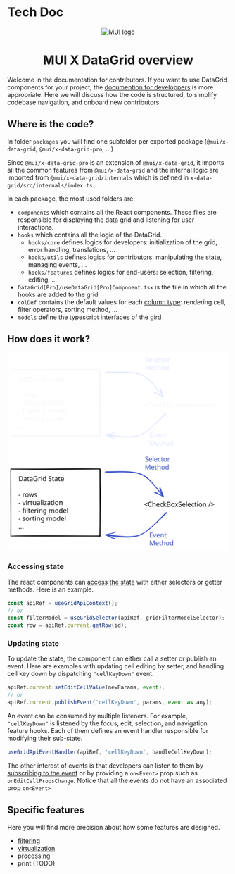 # Tech Doc

<p align="center">
  <a href="https://mui.com/" rel="noopener" target="_blank"><img width="150" src="https://mui.com/static/logo.svg" alt="MUI logo"></a>
</p>

<h1 align="center">MUI X DataGrid overview</h1>

Welcome in the documentation for contributors. If you want to use DataGrid components for your project, the [documention for developpers](https://mui.com/x/react-data-grid/getting-started/) is more appropriate.
Here we will discuss how the code is structured, to simplify codebase navigation, and onboard new contributors.

## Where is the code?

In folder `packages` you will find one subfolder per exported package (`@mui/x-data-grid`, `@mui/x-data-grid-pro`, ...)

Since `@mui/x-data-grid-pro` is an extension of `@mui/x-data-grid`, it imports all the common features from `@mui/x-data-grid` and the internal logic are imported from `@mui/x-data-grid/internals` which is defined in `x-data-grid/src/internals/index.ts`.

In each package, the most used folders are:

- `components` which contains all the React components. These files are responsible for displaying the data grid and listening for user interactions.
- `hooks` which contains all the logic of the DataGrid.
  - `hooks/core` defines logics for developers: initialization of the grid, error handling, translations, ...
  - `hooks/utils` defines logics for contributors: manipulating the state, managing events, ...
  - `hooks/features` defines logics for end-users: selection, filtering, editing, ...
- `DataGrid[Pro]/useDataGrid[Pro]Component.tsx` is the file in which all the hooks are added to the grid
- `colDef` contains the default values for each [column type](https://mui.com/x/react-data-grid/column-definition/#column-types): rendering cell, filter operators, sorting method, ...
- `models` define the typescript interfaces of the gird

## How does it work?

![Workflow Scheme](./img/overviewSchemDark.svg#gh-dark-mode-only)
![Workflow Scheme](./img/overviewSchemLight.svg#gh-light-mode-only)

### Accessing state

The react components can [access the state](https://mui.com/x/react-data-grid/state/#access-the-state) with either selectors or getter methods.
Here is an example.

```js
const apiRef = useGridApiContext();
// or
const filterModel = useGridSelector(apiRef, gridFilterModelSelector);
const row = apiRef.current.getRow(id);
```

### Updating state

To update the state, the component can either call a setter or publish an event. Here are examples with updating cell editing by setter, and handling cell key down by dispatching `"cellKeyDown"` event.

```js
apiRef.current.setEditCellValue(newParams, event);
// or
apiRef.current.publishEvent('cellKeyDown', params, event as any);
```

An event can be consumed by multiple listeners.
For example, `"cellKeyDown"` is listened by the focus, edit, selection, and navigation feature hooks.
Each of them defines an event handler responsible for modifying their sub-state.

```js
useGridApiEventHandler(apiRef, 'cellKeyDown', handleCellKeyDown);
```

The other interest of events is that developers can listen to them by [subscribing to the event](https://mui.com/x/react-data-grid/events/#subscribing-to-events) or by providing a `on<Event>` prop such as `onEditCellPropsChange`.
Notice that all the events do not have an associated prop `on<Event>`

## Specific features

Here you will find more precision about how some features are designed.

- [filtering](./filtering)
- [virtualization](./virtualization)
- [processing](./processing)
- print (TODO)
